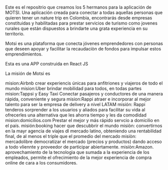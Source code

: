 Este es el repositrio que creamos los 5 hermanos para la aplicación de MOTSI.
Una aplicación creada para conectar a todas aquellas personas que quieren tener un nature trip en Colombia, encontrarás desde empresas constituidas y habilitadas para prestar servicios de turismo como jovenes rurales que están dispuestos a brindarte una grata experiencia en su territorio.

Motsi es una plataforma que conecta jóvenes emprendedores con personas que deseen apoyar y facilitar la recaudaciòn de fondos para impulsar estos emprendimientos.

Esta es una APP construida en React JS


La misión de Motsi es 



mision:Airbnb
crear experiencis únicas para anfitriones y viajeros de todo el mundo
mision:Uber
brindar mobilidad para todos, en todas partes
mision:Tappsi y Easy Taxi
Conectar pasajeros y conductores de una manera rápida, conveniente y segura
mision:Rappi
atraer e incorporar al mejor talento para ser la empresa de delivery a nivel LATAM
misión: Rappi tenderos
sorprender a los usuarios y aliados para facilitar su vida al ofrecerles una alternativa que les ahorra tiempo y les da comodidad
mision:domicilios.com
Prestar el mejor y más rápido servcio a domicilio en el país.
misión:booking
hacer que descubbrir el mundo
misiòn: convertirnos en la mayr agencia de viajes dl mercado latino, obteniendo una rentabilidad final, de al menos el triple que el promedio del mercado
misiòn: mercadolibre
democratizar el mercado (precios y productos) dando acceso a todo vliennte y proveedor de participar abiertamente.
misiòn:Amazon.
aprovechamiento de la tecnologìa que sumada a la experiencia de los empleados, permite el ofrecimiento de la mejor experiencia de compra online de cara a los consumidores.
